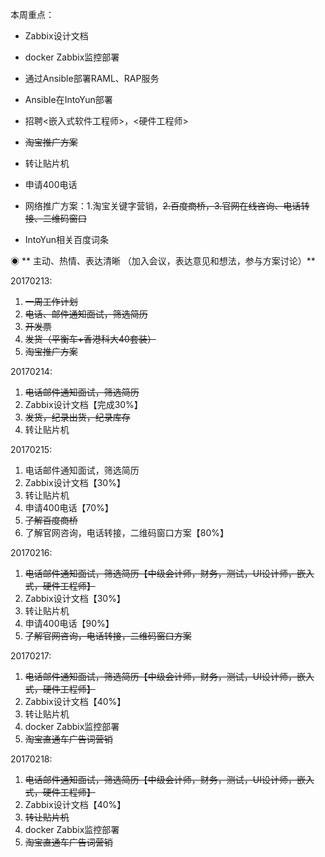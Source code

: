 本周重点：

* Zabbix设计文档

* docker Zabbix监控部署

* 通过Ansible部署RAML、RAP服务

* Ansible在IntoYun部署

* 招聘&lt;嵌入式软件工程师&gt;，&lt;硬件工程师&gt;

* ~~淘宝推广方案~~

* 转让贴片机

* 申请400电话

* 网络推广方案：1.淘宝关键字营销，~~2.百度商桥，3.官网在线咨询、电话转接、二维码窗口~~

* IntoYun相关百度词条

◉ ** 主动、热情、表达清晰 （加入会议，表达意见和想法，参与方案讨论）**

20170213:

1. ~~一周工作计划~~
2. ~~电话、邮件通知面试，筛选简历~~
3. ~~开发票~~
4. ~~发货（平衡车+香港科大40套装）~~
5. ~~淘宝推广方案~~

20170214:

1. ~~电话邮件通知面试，筛选简历~~
2. Zabbix设计文档【完成30%】
3. ~~发货，纪录出货，纪录库存~~
4. 转让贴片机

20170215:

1. 电话邮件通知面试，筛选简历
2. Zabbix设计文档【30%】
3. 转让贴片机
4. 申请400电话【70%】
5. ~~了解百度商桥~~
6. 了解官网咨询，电话转接，二维码窗口方案【80%】

20170216:

1. ~~电话邮件通知面试，筛选简历【中级会计师，财务，测试，UI设计师，嵌入式，硬件工程师】~~
2. Zabbix设计文档【30%】
3. 转让贴片机
4. 申请400电话【90%】
5. ~~了解官网咨询，电话转接，二维码窗口方案~~

20170217:

1. ~~电话邮件通知面试，筛选简历【中级会计师，财务，测试，UI设计师，嵌入式，硬件工程师】~~
2. Zabbix设计文档【40%】
3. 转让贴片机
4. docker Zabbix监控部署
5. ~~淘宝直通车广告词营销~~

20170218:

1. ~~电话邮件通知面试，筛选简历【中级会计师，财务，测试，UI设计师，嵌入式，硬件工程师】~~
2. Zabbix设计文档【40%】
3. ~~转让贴片机~~
4. docker Zabbix监控部署
5. ~~淘宝直通车广告词营销~~




